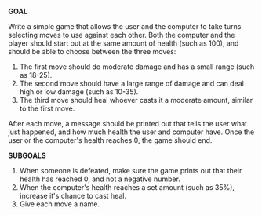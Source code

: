 **GOAL**

Write a simple game that allows the user and the computer to take turns selecting moves to use against each other.  Both the computer and the player should start out at the same amount of health (such as 100), and should be able to choose between the three moves:

1.  The first move should do moderate damage and has a small range (such as 18-25).
2.  The second move should have a large range of damage and can deal high or low damage (such as 10-35).
3.  The third move should heal whoever casts it a moderate amount, similar to the first move.

After each move, a message should be printed out that tells the user what just happened, and how much health the user and computer have.  Once the user or the computer's health reaches 0, the game should end.

**SUBGOALS**

1.  When someone is defeated, make sure the game prints out that their health has reached 0, and not a negative number.
2.  When the computer's health reaches a set amount (such as 35%), increase it's chance to cast heal.
3.  Give each move a name.
